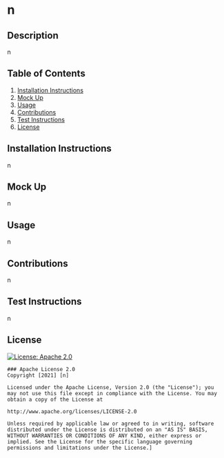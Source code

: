 
  # n
  
  ## Description
  n

  ## Table of Contents
  1. [ Installation Instructions ](#installationInstructions)
  2. [ Mock Up ](#mockUp)
  3. [ Usage ](#usage)
  4. [ Contributions ](#contributions)
  5. [ Test Instructions ](#testInstructions)
  6. [ License ](#license)

  <a name="installationInstructions"></a>
  ## Installation Instructions
  n

  <a name="mockUp"></a>
  ## Mock Up
  n

  <a name="usage"></a>
  ## Usage
  n

  <a name="contributions"></a>
  ## Contributions
  n

  <a name="testInstructions"></a>
  ## Test Instructions
  n

  <a name="license"></a>
  ## License
  [![License: Apache 2.0](https://img.shields.io/badge/License-Apache%202.0-yellowgreen.svg)](https://opensource.org/licenses/Apache-2.0)
  
    ### Apache License 2.0
    Copyright [2021] [n]

    Licensed under the Apache License, Version 2.0 (the "License"); you may not use this file except in compliance with the License. You may obtain a copy of the License at

    http://www.apache.org/licenses/LICENSE-2.0

    Unless required by applicable law or agreed to in writing, software distributed under the License is distributed on an "AS IS" BASIS, WITHOUT WARRANTIES OR CONDITIONS OF ANY KIND, either express or implied. See the License for the specific language governing permissions and limitations under the License.]
  